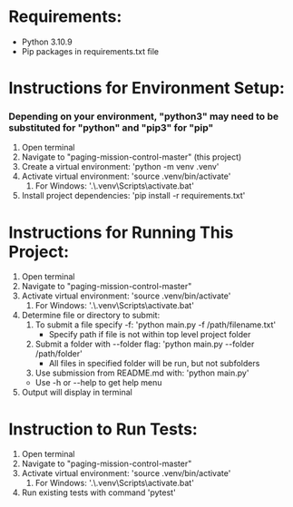 
# Requirements:
* Python 3.10.9
* Pip packages in requirements.txt file

# Instructions for Environment Setup:
### Depending on your environment, "python3" may need to be substituted for "python" and "pip3" for "pip"
1. Open terminal
1. Navigate to "paging-mission-control-master" (this project)
1. Create a virtual environment: 'python -m venv .venv'
1. Activate virtual environment: 'source .venv/bin/activate'
    1. For Windows: '.\\.venv\Scripts\activate.bat'
1. Install project dependencies: 'pip install -r requirements.txt'


# Instructions for Running This Project:
1. Open terminal
1. Navigate to "paging-mission-control-master"
1. Activate virtual environment: 'source .venv/bin/activate'
    1. For Windows: '.\\.venv\Scripts\activate.bat'
1. Determine file or directory to submit:
    1. To submit a file specify -f: 'python main.py -f /path/filename.txt'
        * Specify path if file is not within top level project folder
    1. Submit a folder with --folder flag: 'python main.py --folder /path/folder'
        * All files in specified folder will be run, but not subfolders
    1. Use submission from README.md with: 'python main.py'
    * Use -h or --help to get help menu
1. Output will display in terminal

# Instruction to Run Tests:
1. Open terminal
1. Navigate to "paging-mission-control-master"
1. Activate virtual environment: 'source .venv/bin/activate'
    1. For Windows: '.\\.venv\Scripts\activate.bat'
1. Run existing tests with command 'pytest'
